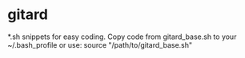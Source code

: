 gitard
======

*.sh snippets for easy coding.
Copy code from gitard_base.sh to your ~/.bash_profile or use:
    source "/path/to/gitard_base.sh"
